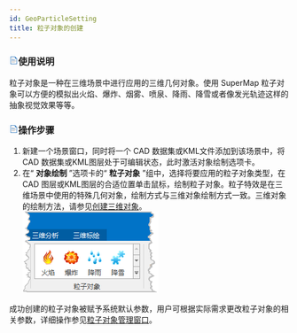 ```yaml
---
id: GeoParticleSetting
title: 粒子对象的创建  
---  
```

### ![](../../img/read.gif)使用说明

粒子对象是一种在三维场景中进行应用的三维几何对象。使用 SuperMap
粒子对象可以方便的模拟出火焰、爆炸、烟雾、喷泉、降雨、降雪或者像发光轨迹这样的抽象视觉效果等等。

### ![](../../img/read.gif)操作步骤

  1. 新建一个场景窗口，同时将一个 CAD 数据集或KML文件添加到该场景中，将 CAD 数据集或KML图层处于可编辑状态，此时激活对象绘制选项卡。
  2. 在“ **对象绘制** ”选项卡的“ **粒子对象** ”组中，选择将要应用的粒子对象类型，在 CAD 图层或KML图层的合适位置单击鼠标，绘制粒子对象。粒子特效是在三维场景中使用的特殊几何对象，绘制方式与三维对象绘制方式一致。三维对象的绘制方法，请参见[创建三维对象](../DataProcessing/Create3DGeometry)。     
   ![](img/ParticleIn.png)  
  
  
成功创建的粒子对象被赋予系统默认参数，用户可根据实际需求更改粒子对象的相关参数，详细操作参见[粒子对象管理窗口](GeoParticleSettingManage)。



